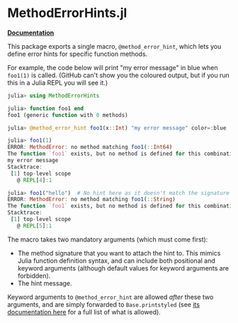 # MethodErrorHints.jl

[**Documentation**](https://pysm.dev/MethodErrorHints.jl/)

This package exports a single macro, `@method_error_hint`, which lets you define error hints for specific function methods.

For example, the code below will print "my error message" in blue when `foo1(1)` is called.
(GitHub can't show you the coloured output, but if you run this in a Julia REPL you will see it.)

```julia
julia> using MethodErrorHints

julia> function foo1 end
foo1 (generic function with 0 methods)

julia> @method_error_hint foo1(x::Int) "my error message" color=:blue

julia> foo1(1)
ERROR: MethodError: no method matching foo1(::Int64)
The function `foo1` exists, but no method is defined for this combination of argument types.
my error message
Stacktrace:
 [1] top-level scope
   @ REPL[4]:1

julia> foo1("hello")  # No hint here as it doesn't match the signature with the hint
ERROR: MethodError: no method matching foo1(::String)
The function `foo1` exists, but no method is defined for this combination of argument types.
Stacktrace:
 [1] top-level scope
   @ REPL[5]:1
```

The macro takes two mandatory arguments (which must come first):

- The method signature that you want to attach the hint to. This mimics Julia function definition syntax, and can include both positional and keyword arguments (although default values for keyword arguments are forbidden).
- The hint message.

Keyword arguments to `@method_error_hint` are allowed _after_ these two arguments, and are simply forwarded to `Base.printstyled` (see [its documentation here](https://docs.julialang.org/en/v1/base/io-network/#Base.printstyled) for a full list of what is allowed).
